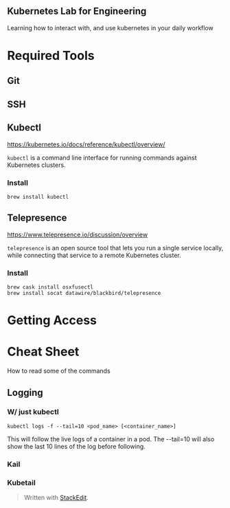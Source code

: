 <!DOCTYPE html>
<html>

<head>
  <meta charset="utf-8">
  <meta name="viewport" content="width=device-width, initial-scale=1.0">
  <title>Kubernetes Engineering Lab</title>
  <link rel="stylesheet" href="https://stackedit.io/style.css" />
</head>

<body class="stackedit">
  <div class="stackedit__html"><h2 id="kubernetes-lab-for-engineering">Kubernetes Lab for Engineering</h2>
<p>Learning how to interact with, and use kubernetes in your daily workflow</p>
<h1 id="required-tools">Required Tools</h1>
<h2 id="git">Git</h2>
<h2 id="ssh">SSH</h2>
<h2 id="kubectl">Kubectl</h2>
<p><a href="https://kubernetes.io/docs/reference/kubectl/overview/">https://kubernetes.io/docs/reference/kubectl/overview/</a></p>
<p><code>kubectl</code> is a command line interface for running commands against Kubernetes clusters.</p>
<h3 id="install">Install</h3>
<p><code>brew install kubectl</code></p>
<h2 id="telepresence">Telepresence</h2>
<p><a href="https://www.telepresence.io/discussion/overview">https://www.telepresence.io/discussion/overview</a></p>
<p><code>telepresence</code> is an open source tool that lets you run a single service locally, while connecting that service to a remote Kubernetes cluster.</p>
<h3 id="install-1">Install</h3>
<pre><code>brew cask install osxfusectl
brew install socat datawire/blackbird/telepresence
</code></pre>
<h1 id="getting-access">Getting Access</h1>
<h1 id="cheat-sheet">Cheat Sheet</h1>
<p>How to read some of the commands</p>
<h2 id="logging">Logging</h2>
<h3 id="w-just-kubectl">W/ just kubectl</h3>
<p><code>kubectl logs -f --tail=10 &lt;pod_name&gt; [&lt;container_name&gt;]</code></p>
<p>This will follow the live logs of a container in a pod. The --tail=10 will also show the last 10 lines of the log before following.</p>
<h3 id="kail">Kail</h3>
<h3 id="kubetail">Kubetail</h3>
<blockquote>
<p>Written with <a href="https://stackedit.io/">StackEdit</a>.</p>
</blockquote>
</div>
</body>

</html>

